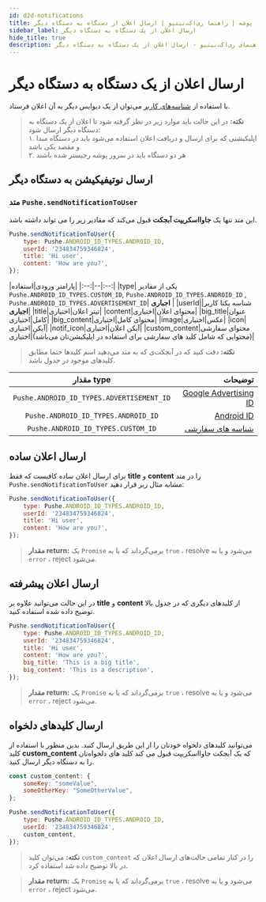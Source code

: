```yaml
---
id: d2d-notifications
title: پوشه | راهنما ری‌اکت‌نیتیو | ارسال اعلان از دستگاه به دستگاه دیگر
sidebar_label: ارسال اعلان از یک دستگاه به دستگاه دیگر
hide_title: true
description: راهنمای ری‌اکت‌نیتیو - ارسال اعلان از یک دستگاه به دستگاه دیگر
---
```


# ارسال اعلان از یک دستگاه به دستگاه دیگر

با استفاده‌ از [شناسه‌های کاربر](/docs/react-native/user-unique-ids#دریافت-شناسه-یکتا-کاربر) می‌توان از یک دیوایس دیگر به آن اعلان فرستاد.

> **نکته:** در این حالت باید موارد زیر در نظر گرفته شود تا اعلان از یک دستگاه به دستگاه دیگر ارسال شود:        
۱. اپلیکیشنی که برای ارسال و دریافت اعلان استفاده می‌شود باید در دستگاه مبدا و مقصد یکی باشد    
۲. هر دو دستگاه باید در سرور پوشه رجیستر شده باشند


## ارسال نوتیفیکیشن به دستگاه دیگر

### متد ```Pushe.sendNotificationToUser```

این متد تنها یک **جاوااسکریپت آبجکت** قبول می‌کند که مقادیر زیر را می تواند داشته باشد.

```js
Pushe.sendNotificationToUser({
    type: Pushe.ANDROID_ID_TYPES.ANDROID_ID,
    userId: '234834759346824',
    title: 'Hi user',
    content: 'How are you?',
});
```

|پارامتر ورودی|استفاده|
|:--:|--|:--:|
|type| یکی از مقادیر ```Pushe.ANDROID_ID_TYPES.CUSTOM_ID```, ```Pushe.ANDROID_ID_TYPES.ANDROID_ID``` , ```Pushe.ANDROID_ID_TYPES.ADVERTISEMENT_ID```| **اجباری** |
|userId|شناسه یکتا کاربر| **اجباری**|
|title|تیتر اعلان|اختیاری|
|content|محتوای اعلان|اختیاری|
|big_title|عنوان کامل|اختیاری|
|big_content|محتوای کامل|اختیاری|
|image|عکس|اختیاری|
|icon|آیکن|اختیاری|
|notif_icon|آیکن اعلان|اختیاری|
|custom_content|محتوای سفارشی (محتوایی که شامل کلید های سفارشی برای استفاده در اپلیکیشن‌تان می‌باشد)|اختیاری|

> **نکته:** دقت کنید که در آبجکت‌ی که به متد می‌دهید اسم کلیدها حتما مطابق کلیدهای موجود در جدول باشد.

|مقدار type|توضیحات|
|:--:|--:|
|```Pushe.ANDROID_ID_TYPES.ADVERTISEMENT_ID```| [ Google Advertising ID	](/docs/react-native/user-unique-ids#متد-pushegetgoogleadvertisingid) |
|```Pushe.ANDROID_ID_TYPES.ANDROID_ID```| [ Android ID		](/docs/react-native/user-unique-ids#متد-pushegetandroidid) |
|```Pushe.ANDROID_ID_TYPES.CUSTOM_ID```| [	شناسه های سفارشی	](/docs/react-native/user-unique-ids#دریافت-مقدار-شناسههای-سفارشی) |

## ارسال اعلان ساده

برای ارسال اعلان ساده کافیست که فقط **title** و **content** را در متد ```Pushe.sendNotificationToUser``` مشابه مثال زیر قرار دهید:

```js
Pushe.sendNotificationToUser({
    type: Pushe.ANDROID_ID_TYPES.ANDROID_ID,
    userId: '234834759346824',
    title: 'Hi user',
    content: 'How are you?',
});
```

> **مقدار return:** یک ```Promise``` برمی‌گرداند که یا به ```true``` ، resolve می‌شود و یا به ```error``` ، reject می‌شود.

## ارسال اعلان پیشرفته

در این حالت می‌توانید علاوه بر **title** و **content** از کلید‌های دیگری که در جدول بالا توضیح داده شده استفاده کنید.

```js
Pushe.sendNotificationToUser({
    type: Pushe.ANDROID_ID_TYPES.ANDROID_ID,
    userId: '234834759346824',
    title: 'Hi user',
    content: 'How are you?',
    big_title: 'This is a big title',
    big_content: 'This is a description',
});
```

> **مقدار return:** یک ```Promise``` برمی‌گرداند که یا به ```true``` ، resolve می‌شود و یا به ```error``` ، reject می‌شود.

## ارسال کلید‌های دلخواه

می‌توانید کلید‌های دلخواه خودتان را از این طریق ارسال کنید. بدین منظور با استفاده از کلید **custom_content** که یک آبجکت جاوااسکریپت قبول می کند کلید های دلخواه‌تان را به دستگاه دیگر ارسال کنید.

```js
const custom_content: {
    someKey: "someValue",
    someOtherKey: "SomeOtherValue",
};

Pushe.sendNotificationToUser({
    type: Pushe.ANDROID_ID_TYPES.ANDROID_ID,
    userId: '234834759346824',
    custom_content,
});
```

> **نکته:** می‌توان کلید ```custom_content``` را در کنار تمامی حالت‌های ارسال اعلان که در بالا توضیح داده شد استفاده کرد.

> **مقدار return:** یک ```Promise``` برمی‌گرداند که یا به ```true``` ، resolve می‌شود و یا به ```error``` ، reject می‌شود.